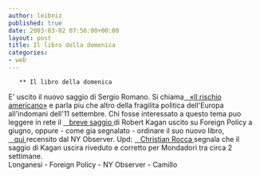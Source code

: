 ```yaml
---
author: leibniz
published: true
date: 2003-03-02 07:56:00+00:00
layout: post
title: Il libro della domenica 
categories:
- web
---
```


	   ** Il libro della domenica   
 E' uscito il nuovo saggio di Sergio Romano. Si chiama[   «Il rischio americano»][1] e parla piu che altro della fragilita politica dell'Europa all'indomani dell'11 settembre. Chi fosse interessato a questo tema puo leggere in rete il  [   breve saggio ][2]di Robert Kagan uscito su Foreign Policy a giugno, oppure - come gia segnalato - ordinare il suo nuovo libro,  [   qui ][3]recensito dal NY Observer.   Upd: [   Christian Rocca ][4]segnala che il saggio di Kagan uscira riveduto e corretto per Mondadori tra circa 2 settimane.  
Longanesi - Foreign Policy - NY Observer - Camillo

[1]:	http://www.longanesi.it/scheda.asp?idlibro=769&titolo=IL+RISCHIO+AMERICANO
[2]:	http://www.policyreview.org/JUN02/kagan.html
[3]:	http://www.observer.com/pages/story.asp?ID=6944
[4]:	http://www.ilfoglio.it/camillo/
